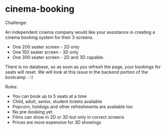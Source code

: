 # cinema-booking

Challenge:

An independent cinema company would like your assistance in creating a cinema booking system for their 3 screens.

* One 200 seater screen - 2D only
* One 150 seater screen - 3D only
* One 300 seater screen - 2D and 3D capable.

There is no database, so as soon as you refresh the page, your bookings for seats will reset. We will look at this issue in the backend portion of the bootcamp. :-)

Rules:

* You can book up to 5 seats at a time
* Child, adult, senior, student tickets available
* Popcorn, hotdogs and other refreshments are available too
* No pre-booking yet
* Films can show in 2D or 3D but only in correct screens
* Prices are more expensive for 3D showings
